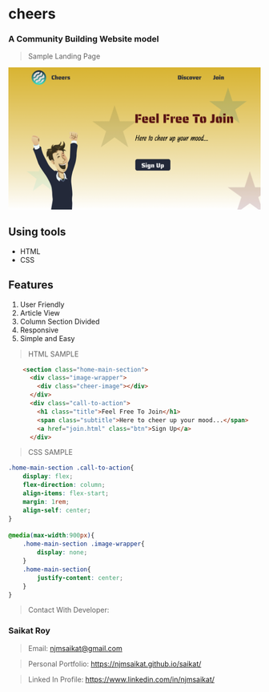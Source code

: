 # cheers
### A Community Building Website model

> Sample Landing Page 

![](images/Home.png)

## Using tools

- HTML
- CSS

## Features

1. User Friendly
2. Article View
3. Column Section Divided
4. Responsive 
5. Simple and Easy

> HTML SAMPLE

```HTML
    <section class="home-main-section">
      <div class="image-wrapper">
        <div class="cheer-image"></div>
      </div>
      <div class="call-to-action">
        <h1 class="title">Feel Free To Join</h1>
        <span class="subtitle">Here to cheer up your mood...</span>
        <a href="join.html" class="btn">Sign Up</a>
      </div>
```

> CSS SAMPLE

```CSS
.home-main-section .call-to-action{
    display: flex;
    flex-direction: column;
    align-items: flex-start;
    margin: 1rem;
    align-self: center;
}

@media(max-width:900px){
    .home-main-section .image-wrapper{
        display: none;
    }
    .home-main-section{
        justify-content: center;
    }
}
```

> Contact With Developer:

### Saikat Roy

> Email: njmsaikat@gmail.com

> Personal Portfolio: https://njmsaikat.github.io/saikat/

> Linked In Profile: https://www.linkedin.com/in/njmsaikat/

